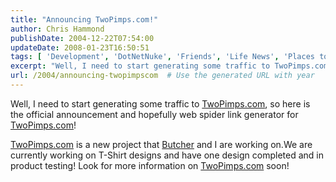 ```yaml
---
title: "Announcing TwoPimps.com!"
author: Chris Hammond
publishDate: 2004-12-22T07:54:00
updateDate: 2008-01-23T16:50:51
tags: [ 'Development', 'DotNetNuke', 'Friends', 'Life News', 'Places to See', 'SEO', 'Site News', 'Technology' ]
excerpt: "Well, I need to start generating some traffic to TwoPimps.com, so here is the official announcement and hopefully web spider link generator for TwoPimps.com! TwoPimps.com is a new project that&nbsp;Butcher and I are working on.We are currently working on T-Shirt designs and have one design completed and in product testing! Look for more information on TwoPimps.com..."
url: /2004/announcing-twopimpscom  # Use the generated URL with year
---
```

<P>Well, I need to start generating some traffic to <a title="TwoPimps.com" href="https://www.twopimps.com/" target="_blank">TwoPimps.com</a>, so here is the official announcement and hopefully web spider link generator for <a title="TwoPimps.com" href="https://www.twopimps.com/" target="_blank">TwoPimps.com</a>!</P> <P><a title="TwoPimps.com" href="https://www.twopimps.com/" target="_blank">TwoPimps.com</a> is a new project that&nbsp;<A href="https://www.wmbtech.com/">Butcher</A> and I are working on.We are currently working on T-Shirt designs and have one design completed and in product testing! Look for more information on <a title="TwoPimps.com" href="https://www.twopimps.com/" target="_blank">TwoPimps.com</a> soon!</P>
